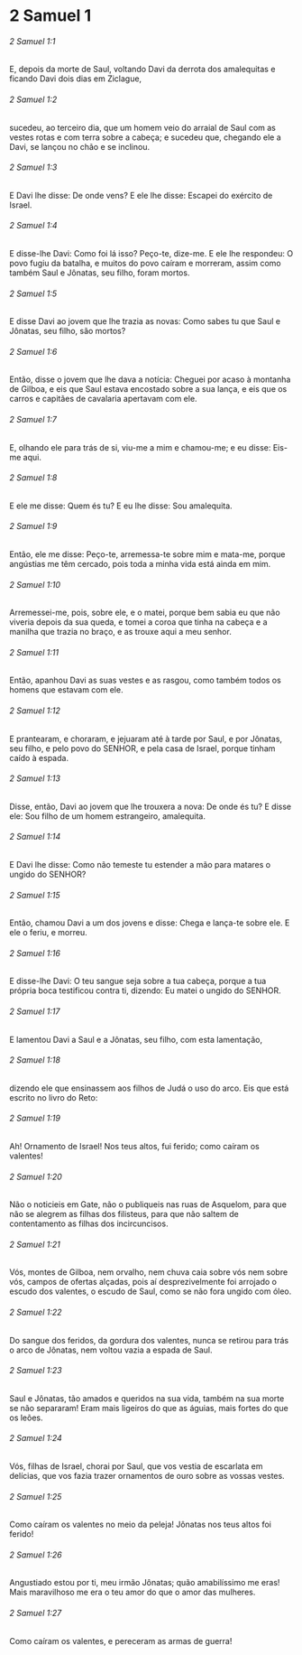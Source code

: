 # 2 Samuel 1

###### 2 Samuel 1:1

E, depois da morte de Saul, voltando Davi da derrota dos amalequitas e ficando Davi dois dias em Ziclague,

###### 2 Samuel 1:2

sucedeu, ao terceiro dia, que um homem veio do arraial de Saul com as vestes rotas e com terra sobre a cabeça; e sucedeu que, chegando ele a Davi, se lançou no chão e se inclinou.

###### 2 Samuel 1:3

E Davi lhe disse: De onde vens? E ele lhe disse: Escapei do exército de Israel.

###### 2 Samuel 1:4

E disse-lhe Davi: Como foi lá isso? Peço-te, dize-me. E ele lhe respondeu: O povo fugiu da batalha, e muitos do povo caíram e morreram, assim como também Saul e Jônatas, seu filho, foram mortos.

###### 2 Samuel 1:5

E disse Davi ao jovem que lhe trazia as novas: Como sabes tu que Saul e Jônatas, seu filho, são mortos?

###### 2 Samuel 1:6

Então, disse o jovem que lhe dava a notícia: Cheguei por acaso à montanha de Gilboa, e eis que Saul estava encostado sobre a sua lança, e eis que os carros e capitães de cavalaria apertavam com ele.

###### 2 Samuel 1:7

E, olhando ele para trás de si, viu-me a mim e chamou-me; e eu disse: Eis-me aqui.

###### 2 Samuel 1:8

E ele me disse: Quem és tu? E eu lhe disse: Sou amalequita.

###### 2 Samuel 1:9

Então, ele me disse: Peço-te, arremessa-te sobre mim e mata-me, porque angústias me têm cercado, pois toda a minha vida está ainda em mim.

###### 2 Samuel 1:10

Arremessei-me, pois, sobre ele, e o matei, porque bem sabia eu que não viveria depois da sua queda, e tomei a coroa que tinha na cabeça e a manilha que trazia no braço, e as trouxe aqui a meu senhor.

###### 2 Samuel 1:11

Então, apanhou Davi as suas vestes e as rasgou, como também todos os homens que estavam com ele.

###### 2 Samuel 1:12

E prantearam, e choraram, e jejuaram até à tarde por Saul, e por Jônatas, seu filho, e pelo povo do SENHOR, e pela casa de Israel, porque tinham caído à espada.

###### 2 Samuel 1:13

Disse, então, Davi ao jovem que lhe trouxera a nova: De onde és tu? E disse ele: Sou filho de um homem estrangeiro, amalequita.

###### 2 Samuel 1:14

E Davi lhe disse: Como não temeste tu estender a mão para matares o ungido do SENHOR?

###### 2 Samuel 1:15

Então, chamou Davi a um dos jovens e disse: Chega e lança-te sobre ele. E ele o feriu, e morreu.

###### 2 Samuel 1:16

E disse-lhe Davi: O teu sangue seja sobre a tua cabeça, porque a tua própria boca testificou contra ti, dizendo: Eu matei o ungido do SENHOR.

###### 2 Samuel 1:17

E lamentou Davi a Saul e a Jônatas, seu filho, com esta lamentação,

###### 2 Samuel 1:18

dizendo ele que ensinassem aos filhos de Judá o uso do arco. Eis que está escrito no livro do Reto:

###### 2 Samuel 1:19

Ah! Ornamento de Israel! Nos teus altos, fui ferido; como caíram os valentes!

###### 2 Samuel 1:20

Não o noticieis em Gate, não o publiqueis nas ruas de Asquelom, para que não se alegrem as filhas dos filisteus, para que não saltem de contentamento as filhas dos incircuncisos.

###### 2 Samuel 1:21

Vós, montes de Gilboa, nem orvalho, nem chuva caia sobre vós nem sobre vós, campos de ofertas alçadas, pois aí desprezivelmente foi arrojado o escudo dos valentes, o escudo de Saul, como se não fora ungido com óleo.

###### 2 Samuel 1:22

Do sangue dos feridos, da gordura dos valentes, nunca se retirou para trás o arco de Jônatas, nem voltou vazia a espada de Saul.

###### 2 Samuel 1:23

Saul e Jônatas, tão amados e queridos na sua vida, também na sua morte se não separaram! Eram mais ligeiros do que as águias, mais fortes do que os leões.

###### 2 Samuel 1:24

Vós, filhas de Israel, chorai por Saul, que vos vestia de escarlata em delícias, que vos fazia trazer ornamentos de ouro sobre as vossas vestes.

###### 2 Samuel 1:25

Como caíram os valentes no meio da peleja! Jônatas nos teus altos foi ferido!

###### 2 Samuel 1:26

Angustiado estou por ti, meu irmão Jônatas; quão amabilíssimo me eras! Mais maravilhoso me era o teu amor do que o amor das mulheres.

###### 2 Samuel 1:27

Como caíram os valentes, e pereceram as armas de guerra!


